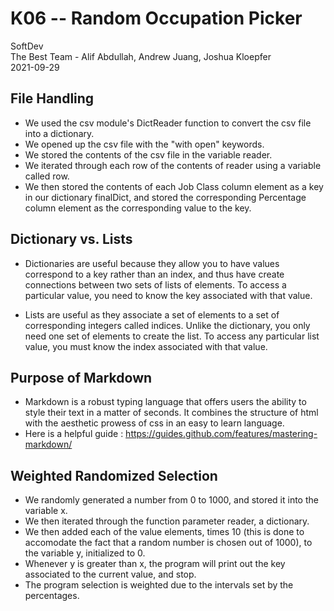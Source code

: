 # K06 -- Random Occupation Picker </br>
SoftDev </br>
The Best Team - Alif Abdullah, Andrew Juang, Joshua Kloepfer </br>
2021-09-29 </br>

## File Handling
* We used the csv module's DictReader function to convert the csv file into a dictionary. </br>
* We opened up the csv file with the "with open" keywords. </br>
* We stored the contents of the csv file in the variable reader. </br>
* We iterated through each row of the contents of reader using a variable called row. </br>
* We then stored the contents of each Job Class column element as a key in our dictionary finalDict, and stored the corresponding Percentage column element as the corresponding value to the key. </br>
## Dictionary vs. Lists
* Dictionaries are useful because they allow you to have values correspond to a key rather than an index, and thus have create connections between two sets of lists of elements. To access a particular value, you need to know the key associated with that value. </br>

* Lists are useful as they associate a set of elements to a set of corresponding integers called indices. Unlike the dictionary, you only need one set of elements to create the list. To access any particular list value, you must know the index associated with that value. </br>

## Purpose of Markdown
* Markdown is a robust typing language that offers users the ability to style their text in a matter of seconds. It combines the structure of html with the aesthetic prowess of css in an easy to learn language. </br>
* Here is a helpful guide : https://guides.github.com/features/mastering-markdown/ </br>
## Weighted Randomized Selection
* We randomly generated a number from 0 to 1000, and stored it into the variable x. </br>
* We then iterated through the function parameter reader, a dictionary. </br> 
* We then added each of the value elements, times 10 (this is done to accomodate the fact that a random number is chosen out of 1000), to the variable y, initialized to 0. </br>
* Whenever y is greater than x, the program will print out the key associated to the current value, and stop. </br>
* The program selection is weighted due to the intervals set by the percentages. </br>